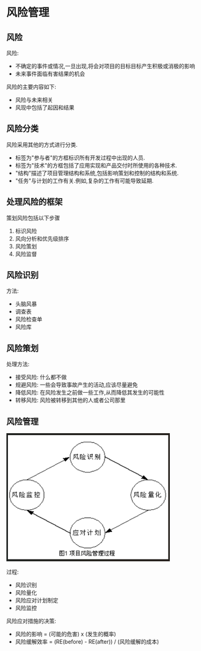 # 风险管理

## 风险 

风险: 
* 不确定的事件或情况,一旦出现,将会对项目的目标目标产生积极或消极的影响
* 未来事件面临有害结果的机会

风险的主要内容如下:
* 风险与未来相关
* 风现中包括了起因和结果

## 风险分类

风险采用其他的方式进行分类.
* 标签为"参与者"的方框标识所有开发过程中出现的人员.
* 标签为"技术"的方框包括了应用实现和产品交付时所使用的各种技术.
* "结构"描述了项目管理结构和系统,包括影响策划和控制的结构和系统.
* "任务"与计划的工作有关.例如,复杂的工作有可能导致延期.

## 处理风险的框架

策划风险包括以下步骤
1. 标识风险
2. 风向分析和优先级排序
3. 风险策划
4. 风险监督

## 风险识别

方法:
* 头脑风暴
* 调查表
* 风险检查单
* 风险库

## 风险策划

处理方法:
* 接受风险: 什么都不做
* 规避风险: 一些会导致事故产生的活动,应该尽量避免
* 降低风险: 在风险发生之前做一些工作,从而降低其发生的可能性
* 转移风险: 风险被转移到其他的人或者公司那里

## 风险管理

![风险管理的过程](/picture/风险管理的过程.png)

过程:
* 风险识别
* 风险量化
* 风险应对计划制定
* 风险监控

风险应对措施的决策:
* 风险的影响 = (可能的危害) x (发生的概率)
* 风险缓解效率 = (RE(before) - RE(after)) / (风险缓解的成本)